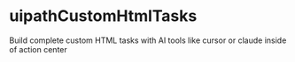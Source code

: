 # uipathCustomHtmlTasks
Build complete custom HTML tasks with AI tools like cursor or claude inside of action center
